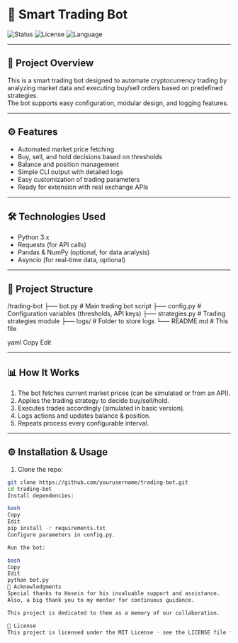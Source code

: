 # 🤖 Smart Trading Bot

![Status](https://img.shields.io/badge/status-active-brightgreen)
![License](https://img.shields.io/badge/license-MIT-blue)
![Language](https://img.shields.io/badge/language-Python-orange)

---

## 🚀 Project Overview

This is a smart trading bot designed to automate cryptocurrency trading by analyzing market data and executing buy/sell orders based on predefined strategies.  
The bot supports easy configuration, modular design, and logging features.

---

## ⚙️ Features

- Automated market price fetching  
- Buy, sell, and hold decisions based on thresholds  
- Balance and position management  
- Simple CLI output with detailed logs  
- Easy customization of trading parameters  
- Ready for extension with real exchange APIs

---

## 🛠️ Technologies Used

- Python 3.x  
- Requests (for API calls)  
- Pandas & NumPy (optional, for data analysis)  
- Asyncio (for real-time data, optional)

---

## 📁 Project Structure

/trading-bot
├── bot.py # Main trading bot script
├── config.py # Configuration variables (thresholds, API keys)
├── strategies.py # Trading strategies module
├── logs/ # Folder to store logs
└── README.md # This file

yaml
Copy
Edit

---

## 📊 How It Works

1. The bot fetches current market prices (can be simulated or from an API).  
2. Applies the trading strategy to decide buy/sell/hold.  
3. Executes trades accordingly (simulated in basic version).  
4. Logs actions and updates balance & position.  
5. Repeats process every configurable interval.

---

## ⚙️ Installation & Usage

1. Clone the repo:  
```bash
git clone https://github.com/yourusername/trading-bot.git
cd trading-bot
Install dependencies:

bash
Copy
Edit
pip install -r requirements.txt
Configure parameters in config.py.

Run the bot:

bash
Copy
Edit
python bot.py
🙏 Acknowledgments
Special thanks to Hosein for his invaluable support and assistance.
Also, a big thank you to my mentor for continuous guidance.

This project is dedicated to them as a memory of our collaboration.

📜 License
This project is licensed under the MIT License - see the LICENSE file for details.

